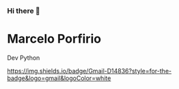 ### Hi there 👋

<h1>Marcelo Porfirio</h1> 
Dev Python

https://img.shields.io/badge/Gmail-D14836?style=for-the-badge&logo=gmail&logoColor=white
